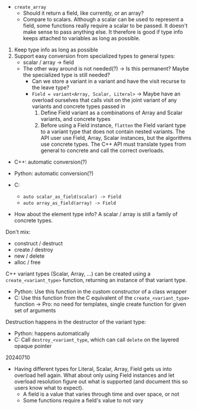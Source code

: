 - `create_array`
    - Should it return a field, like currently, or an array?
    - Compare to scalars. Although a scalar can be used to represent a field, some functions really require a
      scalar to be passed. It doesn't make sense to pass anything else. It therefore is good if type info
      keeps attached to variables as long as possible.

1. Keep type info as long as possible
2. Support easy conversion from specialized types to general types:
    - scalar / array → field
    - The other way around is not needed(?)
    → Is this permanent? Maybe the specialized type is still needed?
        - Can we store a variant in a variant and have the visit recurse to the leave type?
        - `Field = variant<Array, Scalar, Literal>`
        → Maybe have an overload ourselves that calls visit on the joint variant of any variants and concrete
          types passed in
          1. Define Field variant as a combinations of Array and Scalar variants, and concrete types
          2. Before using a Field instance, `flatten` the Field variant type to a variant type that does not
             contain nested variants. The API user use Field, Array, Scalar instances, but the algorithms use
             concrete types. The C++ API must translate types from general to concrete and call the correct
             overloads.

- C++: automatic conversion(?)
- Python: automatic conversion(?)
- C:
    - `auto scalar_as_field(scalar) -> Field`
    - `auto array_as_field(array) -> Field`

- How about the element type info? A scalar / array is still a family of concrete types.

Don't mix:
- construct / destruct
- create / destroy
- new / delete
- alloc / free

C++ variant types (Scalar, Array, ...) can be created using a `create_<variant_type>` function, returning an
instance of that variant type.
- Python: Use this function in the custom constructor of a class wrapper
- C: Use this function from the C equivalent of the `create_<variant_type>` function
→ Pro: no need for templates, single create function for given set of arguments

Destruction happens in the destructor of the variant type:
- Python: happens automatically
- C: Call `destroy_<variant_type`, which can call `delete` on the layered opaque pointer

20240710
- Having different types for Literal, Scalar, Array, Field gets us into overload hell again. What about only
  using Field instances and let overload resolution figure out what is supported (and document this so users
  know what to expect).
    - A field is a value that varies through time and over space, or not
    - Some functions require a field's value to not vary
